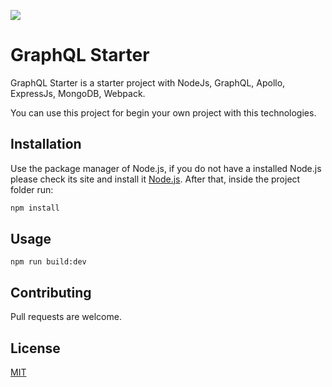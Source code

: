 ![](https://venturebeat.com/wp-content/uploads/2019/06/4f44eef2-5673-43e5-808c-0e215a3855c9.png?fit=1800%2C1120&strip=all)
# GraphQL Starter

GraphQL Starter is a starter project with NodeJs, GraphQL, Apollo, ExpressJs, MongoDB, Webpack.

You can use this project for begin your own project with this technologies.

## Installation

Use the package manager of Node.js, if you do not have a installed Node.js please check its site and install it [Node.js](https://nodejs.org/es/). After that, inside the project folder run:

```bash
npm install
```

## Usage

```
npm run build:dev
```

## Contributing
Pull requests are welcome.

## License
[MIT](https://choosealicense.com/licenses/mit/)
